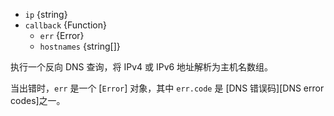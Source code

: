 <!-- YAML
added: v0.1.16
-->
* `ip` {string}
* `callback` {Function}
  - `err` {Error}
  - `hostnames` {string[]}

执行一个反向 DNS 查询，将 IPv4 或 IPv6 地址解析为主机名数组。

当出错时，`err` 是一个 [`Error`] 对象，其中 `err.code` 是 [DNS 错误码][DNS error codes]之一。

